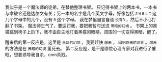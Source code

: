 我似乎是一个魔法师的徒弟，在替他整理书架。
只记得书架上的两本书，一本书与拿破仑还是达尔文有关；另一本的名字是几个英文字母，好像包括 `Z` `H` `B` `L` `T` 这几个字母中的几个，没有 `R` 这个字母。
我在梦里自言自语 `没有R` ，然后不小心打翻了书架。
魔法师生气了，要惩罚我，要把我暂时送进 `黑暗的幻境` 。
书架上的黑猫跳到椅子上趴下，我不由自主地盯着黑猫的眼睛，周围的一切变得黑暗，醒了。

醒来后的第一反应是，这里是 `黑暗的幻境` ，我要赶快 `醒来` ， `回到原来的世界` 。`醒来` 的方法是在 `黑暗的幻境` 里死去。
第二反应是，是不是哪位心理专家对我进行了催眠，想要诱导我自杀，cnm真贱。
